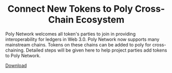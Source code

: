 <h1 align="center">Connect New Tokens to Poly Cross-Chain Ecosystem</h1>
Poly Network welcomes all token's parties to join in providing interoperability for ledgers in Web 3.0. Poly Network now supports many mainstream chains. Tokens on these chains can be added to poly for cross-chaining. Detailed steps will be given here to help project parties add tokens to Poly Network.



[Download](http://localhost:4000/book.xlsx)

